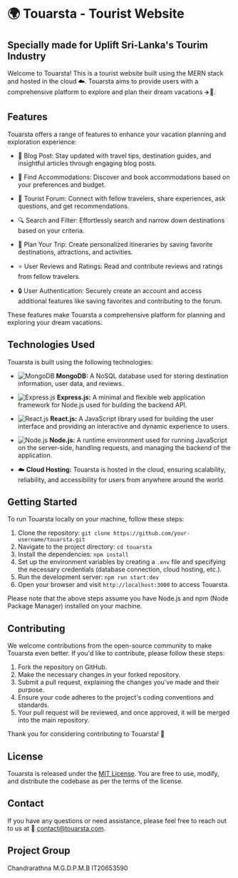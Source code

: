 # 🌍 Touarsta - Tourist Website

## Specially made for Uplift Sri-Lanka's Tourim Industry

Welcome to Touarsta! This is a tourist website built using the MERN stack and hosted in the cloud ☁️. Touarsta aims to provide users with a comprehensive platform to explore and plan their dream vacations ✈️🌴.

## Features

Touarsta offers a range of features to enhance your vacation planning and exploration experience:

- 📝 Blog Post: Stay updated with travel tips, destination guides, and insightful articles through engaging blog posts.

- 🏨 Find Accommodations: Discover and book accommodations based on your preferences and budget.

- 💬 Tourist Forum: Connect with fellow travelers, share experiences, ask questions, and get recommendations.

- 🔍 Search and Filter: Effortlessly search and narrow down destinations based on your criteria.

- 📅 Plan Your Trip: Create personalized itineraries by saving favorite destinations, attractions, and activities.

- ⭐ User Reviews and Ratings: Read and contribute reviews and ratings from fellow travelers.

- 🔒 User Authentication: Securely create an account and access additional features like saving favorites and contributing to the forum.

These features make Touarsta a comprehensive platform for planning and exploring your dream vacations.


## Technologies Used

Touarsta is built using the following technologies:

- ![MongoDB](https://img.icons8.com/color/48/000000/mongodb.png) **MongoDB:** A NoSQL database used for storing destination information, user data, and reviews.

- ![Express.js](https://img.icons8.com/color/48/000000/express.png) **Express.js:** A minimal and flexible web application framework for Node.js used for building the backend API.

- ![React.js](https://img.icons8.com/color/48/000000/react.png) **React.js:** A JavaScript library used for building the user interface and providing an interactive and dynamic experience to users.

- ![Node.js](https://img.icons8.com/color/48/000000/nodejs.png) **Node.js:** A runtime environment used for running JavaScript on the server-side, handling requests, and managing the backend of the application.

- ☁️ **Cloud Hosting:** Touarsta is hosted in the cloud, ensuring scalability, reliability, and accessibility for users from anywhere around the world.


## Getting Started

To run Touarsta locally on your machine, follow these steps:

1. Clone the repository: `git clone https://github.com/your-username/touarsta.git`
2. Navigate to the project directory: `cd touarsta`
3. Install the dependencies: `npm install`
4. Set up the environment variables by creating a `.env` file and specifying the necessary credentials (database connection, cloud hosting, etc.).
5. Run the development server: `npm run start:dev`
6. Open your browser and visit `http://localhost:3000` to access Touarsta.

Please note that the above steps assume you have Node.js and npm (Node Package Manager) installed on your machine.

## Contributing

We welcome contributions from the open-source community to make Touarsta even better. If you'd like to contribute, please follow these steps:

1. Fork the repository on GitHub.
2. Make the necessary changes in your forked repository.
3. Submit a pull request, explaining the changes you've made and their purpose.
4. Ensure your code adheres to the project's coding conventions and standards.
5. Your pull request will be reviewed, and once approved, it will be merged into the main repository.

Thank you for considering contributing to Touarsta! 🙌

## License

Touarsta is released under the [MIT License](https://opensource.org/licenses/MIT). You are free to use, modify, and distribute the codebase as per the terms of the license.

## Contact

If you have any questions or need assistance, please feel free to reach out to us at 📧 [contact@touarsta.com](mailto:contact@touarsta.com).

## Project Group

Chandrarathna M.G.D.P.M.B
IT20653590



